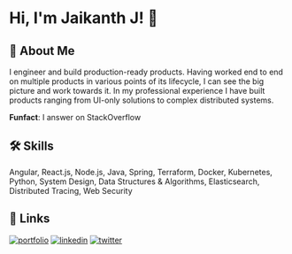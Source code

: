 
# Hi, I'm Jaikanth J! 👋


## 🚀 About Me
I engineer and build production-ready products. Having worked end to end on multiple products in various points of its lifecycle, I can see the big picture and work towards it. In my professional experience I have built products ranging from UI-only solutions to complex distributed systems. 

**Funfact**: I answer on StackOverflow


## 🛠 Skills
Angular, React.js, Node.js, Java, Spring, Terraform, Docker, Kubernetes, Python, System Design, Data Structures & Algorithms, Elasticsearch, Distributed Tracing, Web Security


## 🔗 Links

[![portfolio](https://img.shields.io/badge/Stackoverflow-000?style=for-the-badge&logo=stackoverflow&logoColor=white)](https://stackoverflow.com/users/10539340/jaikanth-j)
[![linkedin](https://img.shields.io/badge/linkedin-0A66C2?style=for-the-badge&logo=linkedin&logoColor=white)](https://www.linkedin.com/in/jaikanthjay46)
[![twitter](https://img.shields.io/badge/twitter-1DA1F2?style=for-the-badge&logo=twitter&logoColor=white)](https://twitter.com/jaikanthjay46)
